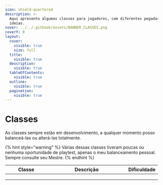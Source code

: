 ```yaml
---
icon: shield-quartered
description: >-
  Aqui apresento algumas classes para jogadores, com diferentes pegadas e
  ideias.
cover: ../../.gitbook/assets/BANNER_CLASSES.png
coverY: 0
layout:
  cover:
    visible: true
    size: full
  title:
    visible: true
  description:
    visible: true
  tableOfContents:
    visible: true
  outline:
    visible: true
  pagination:
    visible: true
---
```


# Classes

As classes sempre estão em desenvolvimento, a qualquer momento posso balanceá-las ou alterá-las totalmente.

{% hint style="warning" %}
Várias dessas classes tiveram poucas ou nenhuma oportunidade de playtest, apenas o meu balanceamento pessoal. Sempre consulte seu Mestre.
{% endhint %}

<table><thead><tr><th width="193">Classe</th><th width="406">Descrição</th><th>Dificuldade</th></tr></thead><tbody><tr><td></td><td></td><td></td></tr><tr><td></td><td></td><td></td></tr><tr><td></td><td></td><td></td></tr></tbody></table>

